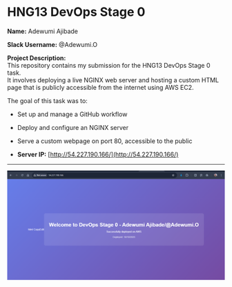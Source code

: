 # HNG13 DevOps Stage 0

**Name:** Adewumi Ajibade  

**Slack Username:** @Adewumi.O 

**Project Description:**  
This repository contains my submission for the HNG13 DevOps Stage 0 task.  
It involves deploying a live NGINX web server and hosting a custom HTML page that is publicly accessible from the internet using AWS EC2.

The goal of this task was to:
- Set up and manage a GitHub workflow  
- Deploy and configure an NGINX server  
- Serve a custom webpage on port 80, accessible to the public 

- **Server IP:** [http://54.227.190.166/](http://54.227.190.166/)  

---

![A preview of the deployed webpage](./images/deployment-screenshot.png)

